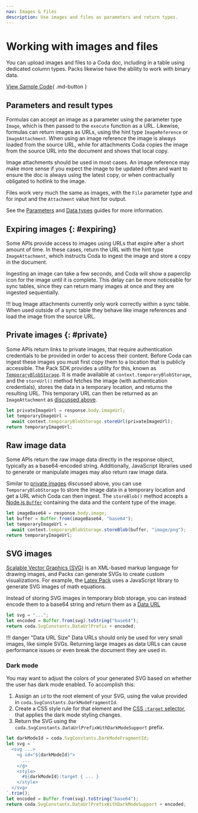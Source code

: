 ```yaml
---
nav: Images & files
description: Use images and files as parameters and return types.
---
```


# Working with images and files

You can upload images and files to a Coda doc, including in a table using dedicated column types. Packs likewise have the ability to work with binary data.

[View Sample Code][samples]{ .md-button }


## Parameters and result types

Formulas can accept an image as a parameter using the parameter type `Image`, which is then passed to the `execute` function as a URL. Likewise, formulas can return images as URLs, using the hint type `ImageReference` or `ImageAttachment`. When using an image reference the image is always loaded from the source URL, while for attachments Coda copies the image from the source URL into the document and shows that local copy.

Image attachments should be used in most cases. An image reference may make more sense if you expect the image to be updated often and want to ensure the doc is always using the latest copy, or when contractually obligated to hotlink to the image.

Files work very much the same as images, with the `File` parameter type and for input and the `Attachment` value hint for output.

See the [Parameters][parameters_images] and [Data types][data_types_images] guides for more information.


## Expiring images {: #expiring}

Some APIs provide access to images using URLs that expire after a short amount of time. In these cases, return the URL with the hint type `ImageAttachment`, which instructs Coda to ingest the image and store a copy in the document.

Ingesting an image can take a few seconds, and Coda will show a paperclip icon for the image until it is complete. This delay can be more noticeable for sync tables, since they can return many images at once and they are ingested sequentially.

!!! bug
    Image attachments currently only work correctly within a sync table. When used outside of a sync table they behave like image references and load the image from the source URL.


## Private images {: #private}

Some APIs return links to private images, that require authentication credentials to be provided in order to access their content. Before Coda can ingest these images you must first copy them to a location that is publicly accessible. The Pack SDK provides a utility for this, known as [`TemporaryBlobStorage`][reference_temporaryblobstorage]. It is made available at `context.temporaryBlobStorage`, and the `storeUrl()` method fetches the image (with authentication credentials), stores the data in a temporary location, and returns the resulting URL. This temporary URL can then be returned as an `ImageAttachment` as [discussed above](#expiring).

```ts
let privateImageUrl = response.body.imageUrl;
let temporaryImageUrl =
  await context.temporaryBlobStorage.storeUrl(privateImageUrl);
return temporaryImageUrl;
```


## Raw image data

Some APIs return the raw image data directly in the response object, typically as a base64-encoded string. Additionally, JavaScript libraries used to generate or manipulate images may also return raw image data.

Similar to [private images](#private) discussed above, you can use `TemporaryBlobStorage` to store the image data in a temporary location and get a URL which Coda can then ingest. The `storeBlob()` method accepts a [Node.js `Buffer`][buffer] containing the data and the content type of the image.

```ts
let imageBase64 = response.body.image;
let buffer = Buffer.from(imageBase64, "base64");
let temporaryImageUrl =
  await context.temporaryBlobStorage.storeBlob(buffer, "image/png");
return temporaryImageUrl;
```


## SVG images

[Scalable Vector Graphics (SVG)][mdn_svg] is an XML-based markup language for drawing images, and Packs can generate SVGs to create custom visualizations. For example, the [Latex Pack][pack_latex] uses a JavaScript library to generate SVG images of math equations.

Instead of storing SVG images in temporary blob storage, you can instead encode them to a base64 string and return them as a [Data URL][mdn_data_urls]

```ts
let svg = "...";
let encoded = Buffer.from(svg).toString("base64");
return coda.SvgConstants.DataUrlPrefix + encoded;
```

!!! danger "Data URL Size"
    Data URLs should only be used for very small images, like simple SVGs. Returning large images as data URLs can cause performance issues or even break the document they are used in.


### Dark mode

You may want to adjust the colors of your generated SVG based on whether the user has dark mode enabled. To accomplish this:

1.  Assign an `id` to the root element of your SVG, using the value provided in `coda.SvgConstants.DarkModeFragmentId`.
1.  Create a CSS style rule for that element and the [CSS `:target` selector][mdn_target], that applies the dark mode styling changes.
1.  Return the SVG using the `coda.SvgConstants.DataUrlPrefixWithDarkModeSupport` prefix.

```ts
let darkModeId = coda.SvgConstants.DarkModeFragmentId;
let svg = `
  <svg ...>
    <g id="${darkModeId}">
      ...
    </g>
    <style>
      #${darkModeId}:target { ... }
    </style>
  </svg>
`.trim();
let encoded = Buffer.from(svg).toString("base64");
return coda.SvgConstants.DataUrlPrefixWithDarkModeSupport + encoded;
```



[samples]: ../../samples/topic/image.md
[parameters_images]: ../basics/parameters/index.md#images
[data_types_images]: ../basics/data-types.md#images
[reference_temporaryblobstorage]: ../../reference/sdk/interfaces/core.TemporaryBlobStorage.md
[buffer]: https://nodejs.org/api/buffer.html#buffer
[mdn_data_urls]: https://developer.mozilla.org/en-US/docs/Web/HTTP/Basics_of_HTTP/Data_URIs
[mdn_svg]: https://developer.mozilla.org/en-US/docs/Web/SVG
[pack_latex]: https://coda.io/packs/latex-1058
[mdn_target]: https://developer.mozilla.org/en-US/docs/Web/CSS/:target
